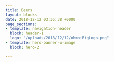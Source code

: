 ```yaml
---
title: Beers
layout: blocks
date: 2018-12-12 03:36:38 +0000
page_sections:
- template: navigation-header
  block: header-1
  logo: "/uploads/2018/12/12/ohmniBigLogo.png"
- template: hero-banner-w-image
  block: hero-2

---
```

